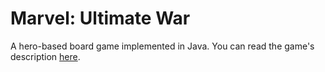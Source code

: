 # Marvel: Ultimate War
 A hero-based board game implemented in Java. You can read the game's description [here](https://github.com/omarhesham02/Marvel-Ultimate-Heroes/blob/main/Game%20Description.pdf).
